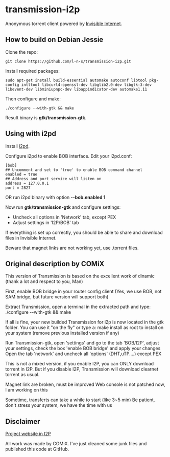 transmission-i2p
================

Anonymous torrent client powered by [Invisible Internet](http://i2pd.website).

How to build on Debian Jessie
-----------------------------

Clone the repo:

    git clone https://github.com/l-n-s/transmission-i2p.git

Install required packages:

    sudo apt-get install build-essential automake autoconf libtool pkg-config intltool libcurl4-openssl-dev libglib2.0-dev libgtk-3-dev libevent-dev libminiupnpc-dev libappindicator-dev automake1.11

Then configure and make:

    ./configure --with-gtk && make

Result binary is **gtk/transmission-gtk**.

Using with i2pd
---------------

Install [i2pd](https://github.com/PurpleI2P/i2pd).

Configure i2pd to enable BOB interface. Edit your i2pd.conf:

    [bob]
    ## Uncomment and set to 'true' to enable BOB command channel
    enabled = true 
    ## Address and port service will listen on
    address = 127.0.0.1
    port = 2827

OR run i2pd binary with option **--bob.enabled 1**

Now run **gtk/transmission-gtk** and configure settings:

- Uncheck all options in 'Network' tab, except PEX
- Adjust settings in 'I2P/BOB' tab

If everything is set up correctly, you should be able to share and download
files in Invisible Internet. 

Beware that magnet links are not working yet, use .torrent files.


Original description by COMiX
-----------------------------

This version of Transmission is based on the excellent work of dinamic (thank a lot and respect to you, Man)


First, enable BOB bridge in your router config client (Yes, we use BOB, not SAM bridge, but future version will support both)


Extract Transmission, open a terminal in the extracted path and type: ./configure --with-gtk && make


If all is fine, your new builded Transmission for i2p is now located in the gtk folder. You can use it "on the fly" or type a: make install as root to install on your system (remove previous installed version if any)


Run Transmission-gtk, open 'settings' and go to the tab 'BOB/I2P', adjust your settings, check the box 'enable BOB bridge' and apply your changes
Open the tab 'network' and uncheck all 'options' (DHT,uTP....) except PEX


This is not a mixed version, if you enable I2P, you can ONLY download torrent in I2P. But if you disable I2P, Transmission will download clearnet torrent as usual.

Magnet link are broken, must be improved
Web console is not patched now, I am working on this


Sometime, transferts can take a while to start (like 3~5 min) Be patient, don't stress your system, we have the time with us



Disclaimer
----------

[Project website in I2P](http://bioq5jbcnfopqwvk7qssaxcl7avzeta6mu72jmxjeowflpcrhf6q.b32.i2p/transmission)

All work was made by COMiX. I've just cleaned some junk files and published 
this code at GitHub.

